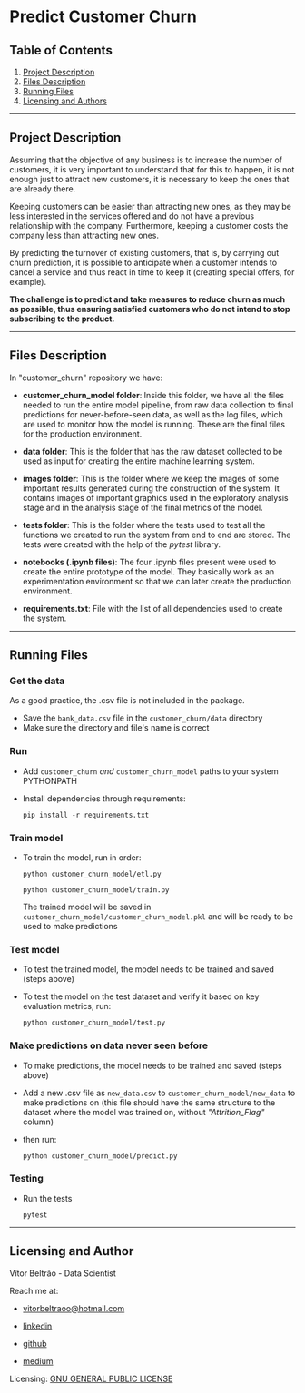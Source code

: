# Predict Customer Churn

## Table of Contents

1. [Project Description](#Description)
2. [Files Description](#files)
3. [Running Files](#running)
4. [Licensing and Authors](#licensingandauthors)
***

## Project Description <a name="Description"></a>

Assuming that the objective of any business is to increase the number of customers, it is very important to understand that for this to happen, it is not enough just to attract new customers, it is necessary to keep the ones that are already there.

Keeping customers can be easier than attracting new ones, as they may be less interested in the services offered and do not have a previous relationship with the company. Furthermore, keeping a customer costs the company less than attracting new ones.

By predicting the turnover of existing customers, that is, by carrying out churn prediction, it is possible to anticipate when a customer intends to cancel a service and thus react in time to keep it (creating special offers, for example).

**The challenge is to predict and take measures to reduce churn as much as possible, thus ensuring satisfied customers who do not intend to stop subscribing to the product.**
***

## Files Description <a name="files"></a>

In "customer_churn" repository we have:

* **customer_churn_model folder**: Inside this folder, we have all the files needed to run the entire model pipeline, from raw data collection to final predictions for never-before-seen data, as well as the log files, which are used to monitor how the model is running. These are the final files for the production environment.

* **data folder**: This is the folder that has the raw dataset collected to be used as input for creating the entire machine learning system.

* **images folder**: This is the folder where we keep the images of some important results generated during the construction of the system. It contains images of important graphics used in the exploratory analysis stage and in the analysis stage of the final metrics of the model.

* **tests folder**: This is the folder where the tests used to test all the functions we created to run the system from end to end are stored. The tests were created with the help of the *pytest* library.

* **notebooks (.ipynb files)**: The four .ipynb files present were used to create the entire prototype of the model. They basically work as an experimentation environment so that we can later create the production environment.

* **requirements.txt**: File with the list of all dependencies used to create the system.
***

## Running Files <a name="running"></a>

### Get the data

As a good practice, the .csv file is not included in the package.
- Save the `bank_data.csv` file in the `customer_churn/data` directory
- Make sure the directory and file's name is correct

### Run 

- Add `customer_churn` *and* `customer_churn_model` paths to your system PYTHONPATH
- Install dependencies through requirements:

    `pip install -r requirements.txt`

### Train model

- To train the model, run in order:

    `python customer_churn_model/etl.py`

    `python customer_churn_model/train.py`

    The trained model will be saved in `customer_churn_model/customer_churn_model.pkl` and will be ready to be used to make predictions

### Test model

- To test the trained model, the model needs to be trained and saved (steps above)
- To test the model on the test dataset and verify it based on key evaluation metrics, run:

    `python customer_churn_model/test.py`

### Make predictions on data never seen before

- To make predictions, the model needs to be trained and saved (steps above)
- Add a new .csv file as `new_data.csv` to `customer_churn_model/new_data` to make predictions on (this file should have the same structure to the dataset where the model was trained on, without *"Attrition_Flag"* column)
- then run:

    `python customer_churn_model/predict.py`

### Testing

- Run the tests

    `pytest`
***

## Licensing and Author <a name="licensingandauthors"></a>

Vítor Beltrão - Data Scientist

Reach me at: 

- vitorbeltraoo@hotmail.com

- [linkedin](https://www.linkedin.com/in/v%C3%ADtor-beltr%C3%A3o-56a912178/)

- [github](https://github.com/vitorbeltrao)

- [medium](https://pandascouple.medium.com)

Licensing: [GNU GENERAL PUBLIC LICENSE](https://github.com/vitorbeltrao/customer_churn/blob/main/LICENSE)